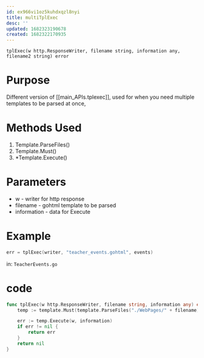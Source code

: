 ```yaml
---
id: ex966vi1oz5kuhdxqzl8nyi
title: multiTplExec
desc: ''
updated: 1682323190678
created: 1682322170935
---
```


`tplExec(w http.ResponseWriter, filename string, information any, filename2 string) error`
# Purpose
Different version of [[main_APIs.tplexec]], used for when you need multiple templates to be parsed at once, 
# Methods Used
1. Template.ParseFiles() 
2. Template.Must()
3. *Template.Execute()
# Parameters
+ w - writer for http response
+ filename - gohtml template to be parsed
+ information - data for Execute
# Example
```go
err = tplExec(writer, "teacher_events.gohtml", events)
```
in: `TeacherEvents.go`

# code
```go
func tplExec(w http.ResponseWriter, filename string, information any) error {
	temp := template.Must(template.ParseFiles("./WebPages/" + filename))

	err := temp.Execute(w, information)
	if err != nil {
		return err
	}
	return nil
}
```